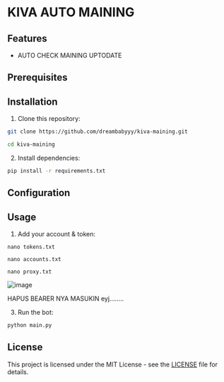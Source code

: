 # KIVA AUTO MAINING

## Features

- AUTO CHECK MAINING UPTODATE

## Prerequisites


## Installation

1. Clone this repository:

```bash
git clone https://github.com/dreambabyyy/kiva-maining.git 
```
```bash
cd kiva-maining
```
2. Install dependencies:

```bash
pip install -r requirements.txt
```

## Configuration

## Usage

1. Add your account & token:

```
nano tokens.txt
```
```
nano accounts.txt
```
```
nano proxy.txt
```

![image](https://github.com/user-attachments/assets/2e00d2b0-74fd-4be0-866d-ba51e4fb51d4)

HAPUS BEARER NYA MASUKIN eyj........


3. Run the bot:

```bash
python main.py
```


## License

This project is licensed under the MIT License - see the [LICENSE](LICENSE) file for details.
